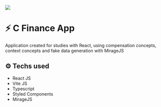 ![](./.github/src/assets/system.jpg)

# :zap: C Finance App

Application created for studies with React, using compensation concepts, context concepts and fake data generation with MirageJS

## :gear: Techs used

- React JS
- Vite JS
- Typescript
- Styled Components
- MirageJS
